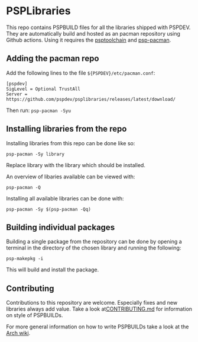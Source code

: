 # PSPLibraries

This repo contains PSPBUILD files for all the libraries shipped with PSPDEV. They are automatically build and hosted as an pacman repository using Github actions. Using it requires the [psptoolchain](https://github.com/pspdev/psptoolchain) and [psp-pacman](https://github.com/pspdev/psp-pacman).

## Adding the pacman repo

Add the following lines to the file ``${PSPDEV}/etc/pacman.conf``:

```
[pspdev]
SigLevel = Optional TrustAll
Server = https://github.com/pspdev/psplibraries/releases/latest/download/
```

Then run: ``psp-pacman -Syu``

## Installing libraries from the repo

Installing libraries from this repo can be done like so:

```
psp-pacman -Sy library
```

Replace library with the library which should be installed.

An overview of libaries available can be viewed with:

```
psp-pacman -Q
```

Installing all available libraries can be done with:

```
psp-pacman -Sy $(psp-pacman -Qq)
```

## Building individual packages

Building a single package from the repository can be done by opening a terminal in the directory of the chosen library and running the following:

```
psp-makepkg -i
```

This will build and install the package.

## Contributing

Contributions to this repository are welcome. Especially fixes and new libraries always add value. Take a look at[CONTRIBUTING.md](CONTRIBUTING.md) for information on style of PSPBUILDs.

For more general information on how to write PSPBUILDs take a look at the [Arch wiki](https://wiki.archlinux.org/title/Creating_packages).